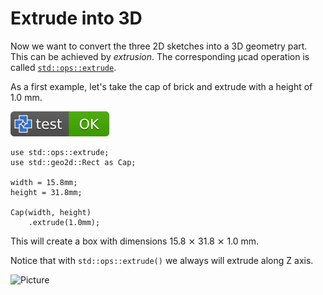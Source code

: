 # Extrude into 3D

Now we want to convert the three 2D sketches into a 3D geometry part.
This can be achieved by *extrusion*.
The corresponding µcad operation is called
[`std::ops::extrude`](../libs/std/ops/extrude.md).

As a first example, let's take the cap of brick and extrude with a height of 1.0 mm.

[![test](.test/extrude_cap.svg)](.test/extrude_cap.log)

```µcad,extrude_cap
use std::ops::extrude;
use std::geo2d::Rect as Cap;

width = 15.8mm;
height = 31.8mm;

Cap(width, height)
    .extrude(1.0mm);
```

This will create a box with dimensions 15.8 ⨯ 31.8 ⨯ 1.0 mm.

Notice that with `std::ops::extrude()` we always will extrude along Z axis.

![Picture](.test/extrude_cap-out.svg)

